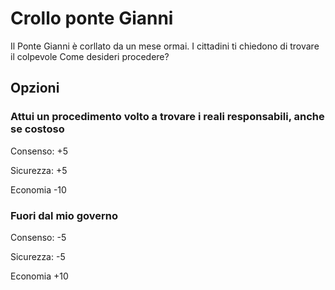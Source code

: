 # Crollo ponte Gianni 
Il Ponte Gianni è corllato da un mese ormai. I cittadini ti chiedono di trovare il colpevole
Come desideri procedere?
## Opzioni

### Attui un procedimento volto a trovare i reali responsabili, anche se costoso

Consenso: +5

Sicurezza: +5

Economia -10

### Fuori dal mio governo


Consenso: -5

Sicurezza: -5

Economia +10
